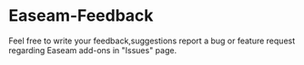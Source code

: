 # Easeam-Feedback
Feel free to write your feedback,suggestions report a bug or feature request regarding Easeam add-ons in "Issues" page.

